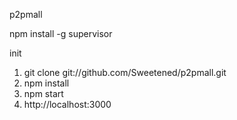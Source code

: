 p2pmall

npm install -g supervisor

init

1. git clone git://github.com/Sweetened/p2pmall.git
2. npm install
3. npm start
4. http://localhost:3000
